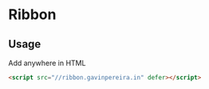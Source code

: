 # Ribbon

## Usage

Add anywhere in HTML

```html
<script src="//ribbon.gavinpereira.in" defer></script>
```

